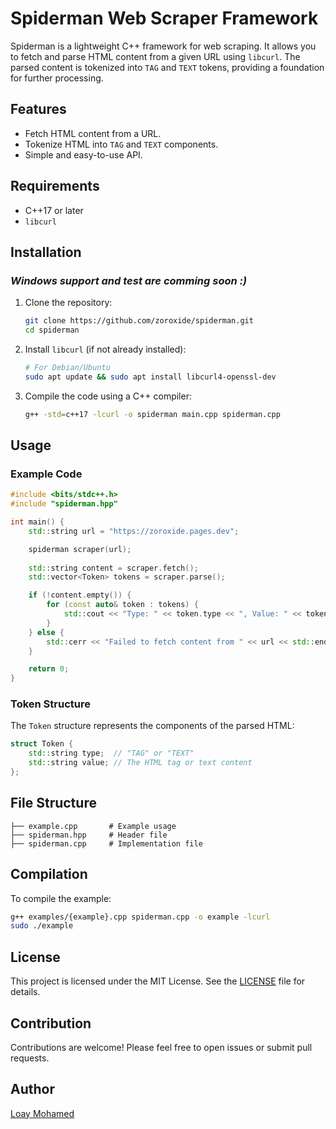 # Spiderman Web Scraper Framework

Spiderman is a lightweight C++ framework for web scraping. It allows you to fetch and parse HTML content from a given URL using `libcurl`. The parsed content is tokenized into `TAG` and `TEXT` tokens, providing a foundation for further processing.

## Features

- Fetch HTML content from a URL.
- Tokenize HTML into `TAG` and `TEXT` components.
- Simple and easy-to-use API.

## Requirements

- C++17 or later
- `libcurl`

## Installation
### *Windows support and test are comming soon :)*

1. Clone the repository:
   ```bash
   git clone https://github.com/zoroxide/spiderman.git
   cd spiderman
   ```

2. Install `libcurl` (if not already installed):
   ```bash
   # For Debian/Ubuntu
   sudo apt update && sudo apt install libcurl4-openssl-dev
   ```

3. Compile the code using a C++ compiler:
   ```bash
   g++ -std=c++17 -lcurl -o spiderman main.cpp spiderman.cpp
   ```

## Usage

### Example Code

```cpp
#include <bits/stdc++.h>
#include "spiderman.hpp"

int main() {
    std::string url = "https://zoroxide.pages.dev";

    spiderman scraper(url);
    
    std::string content = scraper.fetch();
    std::vector<Token> tokens = scraper.parse();

    if (!content.empty()) {
        for (const auto& token : tokens) {
            std::cout << "Type: " << token.type << ", Value: " << token.value << std::endl;
        }
    } else {
        std::cerr << "Failed to fetch content from " << url << std::endl;
    }

    return 0;
}
```

### Token Structure

The `Token` structure represents the components of the parsed HTML:
```cpp
struct Token {
    std::string type;  // "TAG" or "TEXT"
    std::string value; // The HTML tag or text content
};
```

## File Structure

```
├── example.cpp       # Example usage
├── spiderman.hpp     # Header file
├── spiderman.cpp     # Implementation file
```

## Compilation

To compile the example:
```bash
g++ examples/{example}.cpp spiderman.cpp -o example -lcurl
sudo ./example
```

## License

This project is licensed under the MIT License. See the [LICENSE](LICENSE) file for details.

## Contribution

Contributions are welcome! Please feel free to open issues or submit pull requests.

## Author

[Loay Mohamed](https://github.com/zoroxide)
